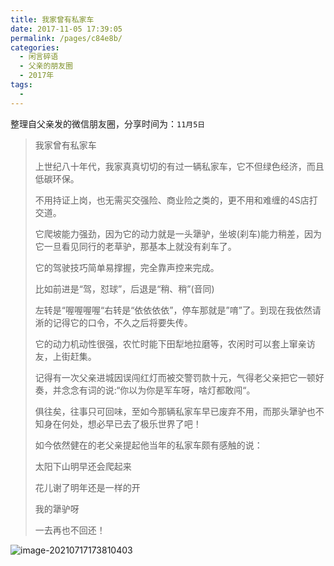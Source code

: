 ```yaml
---
title: 我家曾有私家车
date: 2017-11-05 17:39:05
permalink: /pages/c84e8b/
categories:
  - 闲言碎语
  - 父亲的朋友圈
  - 2017年
tags:
  - 
---
```

整理自父亲发的微信朋友圈，分享时间为：`11月5日`

> 我家曾有私家车
>
> 上世纪八十年代，我家真真切切的有过一辆私家车，它不但绿色经济，而且低碳环保。
>
> 不用持证上岗，也无需买交强险、商业险之类的，更不用和难缠的4S店打交道。
>
> 它爬坡能力强劲，因为它的动力就是一头犟驴，坐坡(刹车)能力稍差，因为它一旦看见同行的老草驴，那基本上就没有刹车了。
>
> 它的驾驶技巧简单易撑握，完全靠声控来完成。
>
> 比如前进是“驾，怼球”，后退是“稍、稍”(音同)
>
> 左转是“喔喔喔喔“右转是“依依依依”，停车那就是”唷”了。到现在我依然请淅的记得它的口令，不久之后将要失传。
>
> 它的动力机动性很强，农忙时能下田犁地拉磨等，农闲时可以套上窜亲访友，上街赶集。
>
> 记得有一次父亲进城因误闯红灯而被交警罚款十元，气得老父亲把它一顿好奏，并念念有词的说:“你以为你是军车呀，啥灯都敢闯“。
>
> 俱往矣，往事只可回味，至如今那辆私家车早已废弃不用，而那头犟驴也不知身在何处，想必早已去了极乐世界了吧！
>
> 如今依然健在的老父亲提起他当年的私家车颇有感触的说：
>
> 太阳下山明早还会爬起来
>
> 花儿谢了明年还是一样的开
>
> 我的犟驴呀
>
> 一去再也不回还！

![image-20210717173810403](http://t.eryajf.net/imgs/2021/09/125097b8e9fc14ff.jpg)